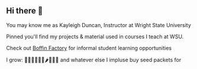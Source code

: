 ## Hi there 👋

<!--
**pattonsgirl/pattonsgirl** is a ✨ _special_ ✨ repository because its `README.md` (this file) appears on your GitHub profile.

Here are some ideas to get you started:

- 🔭 I’m currently working on ...
- 🌱 I’m currently learning ...
- 👯 I’m looking to collaborate on ...
- 🤔 I’m looking for help with ...
- 💬 Ask me about ...
- 📫 How to reach me: ...
- 😄 Pronouns: ...
- ⚡ Fun fact: ...
-->

You may know me as Kayleigh Duncan, Instructor at Wright State University

Pinned you'll find my projects & material used in courses I teach at WSU.

Check out [Boffin Factory](https://github.com/BoffinFactory) for informal student learning opportunities

I grow: 🥦🥒🧄🍈🍆🥬🌶🥕🍅🍓 and whatever else I impluse buy seed packets for
